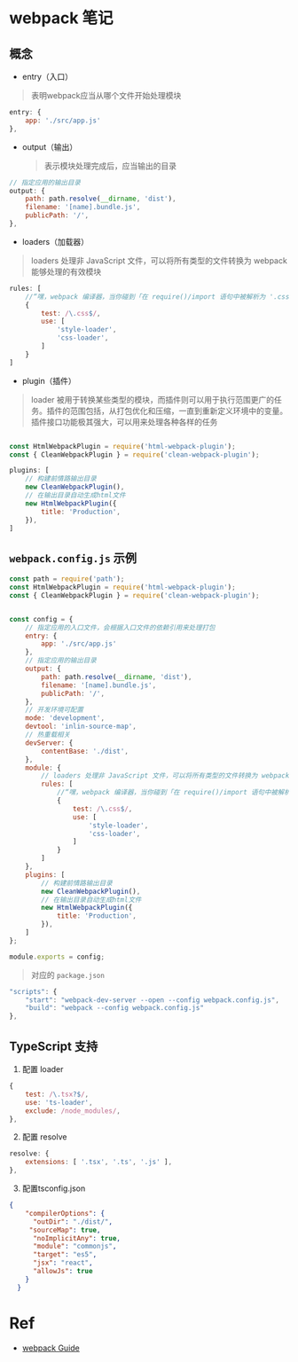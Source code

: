 # webpack 笔记

## 概念

* entry（入口）
  
> 表明webpack应当从哪个文件开始处理模块

``` javascript
entry: {
    app: './src/app.js'
},
```

* output（输出）
  > 表示模块处理完成后，应当输出的目录

``` javascript
// 指定应用的输出目录
output: {
    path: path.resolve(__dirname, 'dist'),
    filename: '[name].bundle.js',
    publicPath: '/',
},
```

* loaders（加载器）

> loaders 处理非 JavaScript 文件，可以将所有类型的文件转换为 webpack 能够处理的有效模块

``` javascript
rules: [
    //“嘿，webpack 编译器，当你碰到「在 require()/import 语句中被解析为 '.css' 的路径」时，在你对它打包之前，先使用 css-loader 转换一下。”
    {
        test: /\.css$/,
        use: [
            'style-loader',
            'css-loader',
        ]
    }
]
```

* plugin（插件）

> loader 被用于转换某些类型的模块，而插件则可以用于执行范围更广的任务。插件的范围包括，从打包优化和压缩，一直到重新定义环境中的变量。插件接口功能极其强大，可以用来处理各种各样的任务

``` javascript

const HtmlWebpackPlugin = require('html-webpack-plugin');
const { CleanWebpackPlugin } = require('clean-webpack-plugin');

plugins: [
    // 构建前情路输出目录
    new CleanWebpackPlugin(),
    // 在输出目录自动生成html文件
    new HtmlWebpackPlugin({
        title: 'Production',
    }),
]
```


## `webpack.config.js` 示例

``` javascript
const path = require('path');
const HtmlWebpackPlugin = require('html-webpack-plugin');
const { CleanWebpackPlugin } = require('clean-webpack-plugin');


const config = {
    // 指定应用的入口文件，会根据入口文件的依赖引用来处理打包
    entry: {
        app: './src/app.js'
    },
    // 指定应用的输出目录
    output: {
        path: path.resolve(__dirname, 'dist'),
        filename: '[name].bundle.js',
        publicPath: '/',
    },
    // 开发环境可配置
    mode: 'development',
    devtool: 'inlin-source-map',
    // 热重载相关
    devServer: {
        contentBase: './dist',
    },
    module: {
        // loaders 处理非 JavaScript 文件，可以将所有类型的文件转换为 webpack 能够处理的有效模块
        rules: [
            //“嘿，webpack 编译器，当你碰到「在 require()/import 语句中被解析为 '.css' 的路径」时，在你对它打包之前，先使用 css-loader 转换一下。”
            {
                test: /\.css$/,
                use: [
                    'style-loader',
                    'css-loader',
                ]
            }
        ]
    },
    plugins: [
        // 构建前情路输出目录
        new CleanWebpackPlugin(),
        // 在输出目录自动生成html文件
        new HtmlWebpackPlugin({
            title: 'Production',
        }),
    ]
};

module.exports = config;

```
> 对应的 `package.json`
``` javascript
"scripts": {
    "start": "webpack-dev-server --open --config webpack.config.js",
    "build": "webpack --config webpack.config.js"
},
```

## TypeScript 支持

1. 配置 loader

``` javascript
{ 
    test: /\.tsx?$/,
    use: 'ts-loader',
    exclude: /node_modules/,
},
```

2. 配置 resolve

``` javascript
resolve: {
    extensions: [ '.tsx', '.ts', '.js' ],
},

```

3. 配置tsconfig.json

``` json
{
    "compilerOptions": {
      "outDir": "./dist/",
     "sourceMap": true,
      "noImplicitAny": true,
      "module": "commonjs",
      "target": "es5",
      "jsx": "react",
      "allowJs": true
    }
  }

```

# Ref

* [webpack Guide](https://webpack.js.org/guides/)